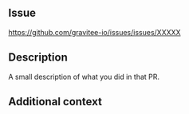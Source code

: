 ## Issue

https://github.com/gravitee-io/issues/issues/XXXXX

## Description

A small description of what you did in that PR.

## Additional context

<!-- Add any other context about the PR here -->
<!-- It can be links to other PRs or docs or drawing -->
<!-- Or reproduction steps in case of bug fix -->

